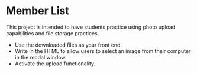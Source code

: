 # Member List

This project is intended to have students practice using photo upload capabilities and file storage practices.

- Use the downloaded files as your front end.
- Write in the HTML to allow users to select an image from their computer in the modal window.
- Activate the upload functionality.